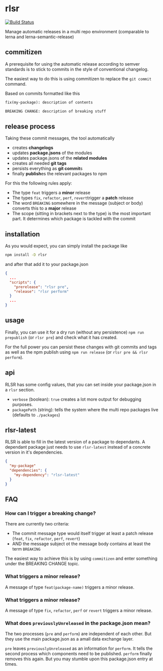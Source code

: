 # rlsr

[![Build Status](https://travis-ci.org/xing/rlsr.svg?branch=master)](https://travis-ci.org/xing/rlsr)

Manage automatic releases in a multi repo environment (comparable to
lerna and lerna-semantic-release)

## commitizen

A prerequisite for using the automatic release according to semver standards
is to stick to commits in the style of conventional changelog.

The easiest way to do this is using commitizen to replace the `git commit` command.

Based on commits formatted like this

```txt
fix(my-package): description of contents

BREAKING CHANGE: description of breaking stuff
```

## release process

Taking these commit messages, the tool automatically

* creates **changelogs**
* updates **package.jsons** of the modules
* updates package.jsons of the **related modules**
* creates all needed **git tags**
* persists everything as **git commit**s
* finally **publish**es the relevant packages to npm

For this the following rules apply:

* The type `feat` triggers a **minor** release
* The types `fix`, `refactor`, `perf`, `revert`trigger a **patch** release
* The word `BREAKING` somewhere in the message (subject or body) converts this to a **major** release
* The scope (sitting in brackets next to the type) is the most important part. It determines which package is tackled with the commit


## installation

As you would expect, you can simply install the package like

```sh
npm install -D rlsr
```

and after that add it to your package.json

```json
{
  ...
  "scripts": {
    "prerelease": "rlsr pre",
    "release": "rlsr perform"
  }
  ...
}
```


## usage

Finally, you can use it for a dry run (without any persistence)
`npm run prepublish` (or `rlsr pre`) and check what it has created.

For the full power you can persist these changes with git commits and tags as well as the
npm publish using `npm run release` (or `rlsr pre && rlsr perform`).

## api

RLSR has some config values, that you can set inside your package.json in a `rlsr` section.

* `verbose` (boolean): `true` creates a lot more output for debugging purposes.
* `packagePath` (string): tells the system where the multi repo packages live (defaults to `./packages`)

## rlsr-latest

RLSR is able to fill in the latest version of a package to dependants.
A dependant package just needs to use `rlsr-latest` instead of a concrete version in it's dependencies.

```json
{
  "my-package"
  "dependencies": {
    "my-dependency": "rlsr-latest"
  }
}
```

## FAQ

### How can I trigger a breaking change?

There are currently two criteria:

- The commit message type would itself trigger at least a patch release (`feat`, `fix`, `refactor`, `perf`, `revert`)
- AND the message subject ot the message body contains at least the term `BREAKING`

The easiest way to achieve this is by using `commitizen` and enter something under the BREAKING CHANGE topic.

### What triggers a minor release?

A message of type `feat(package-name)` triggers a minor release.

### What triggers a minor release?

A message of type `fix`, `refactor`, `perf` or `revert` triggers a minor release.

### What does `previouslyUnreleased` in the package.json mean?

The two processes (`pre` and `perform`) are independent of each other. But they
use the main package.json as a amall data exchange layer.

`pre` leaves `previouslyUnreleased` as an information for `perform`. It tells the second process
which components need to be published. `perform` finally removes this again. But you may stumble upon this
package.json entry at times.